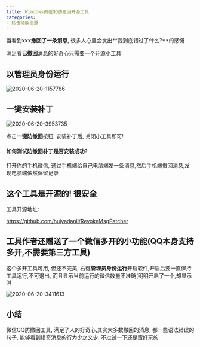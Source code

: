 ```yaml
---
title: Windows微信QQ防撤回开源工具
categories:
- 珍贵稀缺资源
---
```


当看到**xxx撤回了一条消息**, 很多人心里会发出**我到底错过了什么?**的感慨

满足看**已撤回**消息的好奇心只需要一个开源小工具

## 以管理员身份运行

![2020-06-20-1157786](https://v2fy.com/asset/0i/jikemiji/jikemiji-md/kr-000049.assets/2020-06-20-1157786.png)

## 一键安装补丁



![2020-06-20-3953735](https://v2fy.com/asset/0i/jikemiji/jikemiji-md/kr-000049.assets/2020-06-20-3953735.png)



点击**一键防撤回**按钮, 安装补丁后, 关闭小工具即可! 

#### 如何测试防撤回补丁是否安装成功?

打开你的手机微信, 通过手机端给自己电脑端发一条消息,然后手机端撤回消息,发现电脑端依然保留记录



## 这个工具是开源的! 很安全



工具开源地址:

https://github.com/huiyadanli/RevokeMsgPatcher


## 工具作者还赠送了一个微信多开的小功能(QQ本身支持多开,不需要第三方工具)



这个多开工具可用, 但还不完美, 右键**管理员身份运行**开启软件,开启后要一直保持工具运行,不可退出, 而且显示当前运行的微信数量不准确(明明开启了一个,却显示0)

![2020-06-20-3411613](https://v2fy.com/asset/0i/jikemiji/jikemiji-md/kr-000049.assets/2020-06-20-3411613.png)

## 小结



微信QQ防撤回工具, 满足了人的好奇心,其实大多数撤回的消息, 都一些语法错误的句子, 能够看到猎奇消息的行为少之又少, 不过试一下还是蛮好玩的




